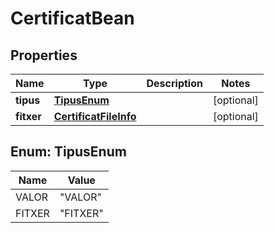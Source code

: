 # CertificatBean

## Properties
Name | Type | Description | Notes
------------ | ------------- | ------------- | -------------
**tipus** | [**TipusEnum**](#TipusEnum) |  |  [optional]
**fitxer** | [**CertificatFileInfo**](CertificatFileInfo.md) |  |  [optional]

<a name="TipusEnum"></a>
## Enum: TipusEnum
Name | Value
---- | -----
VALOR | &quot;VALOR&quot;
FITXER | &quot;FITXER&quot;
